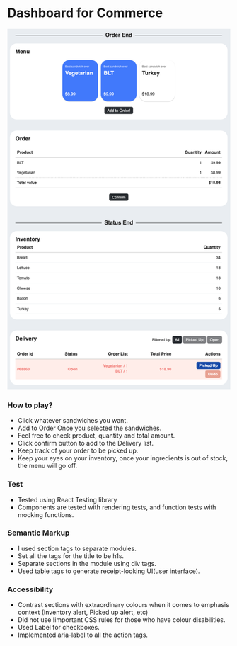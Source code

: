 # Dashboard for Commerce

![screen_shot](src/images/dashboard_screen_shot.png)

### How to play?

- Click whatever sandwiches you want.
- Add to Order Once you selected the sandwiches.
- Feel free to check product, quantity and total amount.
- Click confirm button to add to the Delivery list.
- Keep track of your order to be picked up.
- Keep your eyes on your inventory, once your ingredients is out of stock, the menu will go off.

### Test

- Tested using React Testing library
- Components are tested with rendering tests, and function tests with mocking functions.

### Semantic Markup

- I used section tags to separate modules.
- Set all the tags for the title to be h1s.
- Separate sections in the module using div tags.
- Used table tags to generate receipt-looking UI(user interface).

### Accessibility

- Contrast sections with extraordinary colours when it comes to emphasis context (Inventory alert, Picked up alert, etc)
- Did not use !important CSS rules for those who have colour disabilities.
- Used Label for checkboxes.
- Implemented aria-label to all the action tags.
